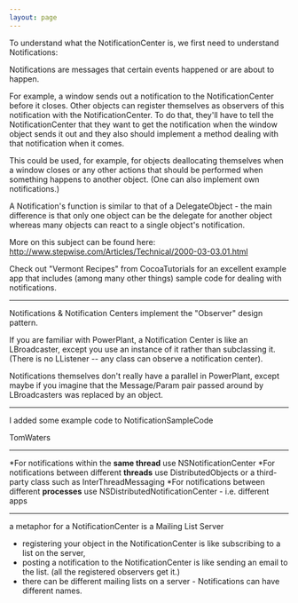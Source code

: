 ```yaml
---
layout: page
---
```




To understand what the NotificationCenter is, we first need to understand Notifications:

Notifications are messages that certain events happened or are about to happen.

For example, a window sends out a notification to the NotificationCenter before it closes. Other objects can register themselves as observers of this notification with the NotificationCenter. To do that, they'll have to tell the NotificationCenter that they want to get the notification when the window object sends it out and they also should implement a method dealing with that notification when it comes.

This could be used, for example, for objects deallocating themselves when a window closes or any other actions that should be performed when something happens to another object. (One can also implement own notifications.)

A Notification's function is similar to that of a DelegateObject - the main difference is that only one object can be the delegate for another object whereas many objects can react to a single object's notification.

More on this subject can be found here: http://www.stepwise.com/Articles/Technical/2000-03-03.01.html

Check out "Vermont Recipes" from CocoaTutorials for an excellent example app that includes (among many other things) sample code for dealing with notifications.

----

Notifications & Notification Centers implement the "Observer" design pattern.  

If you are familiar with PowerPlant, a Notification Center is like an LBroadcaster, except you use an instance of it rather than subclassing it.  (There is no LListener -- any class can observe a notification center).  

Notifications themselves don't really have a parallel in PowerPlant, except maybe if you imagine that the Message/Param pair passed around by LBroadcasters was replaced by an object.

----

I added some example code to NotificationSampleCode

TomWaters

----

*For notifications within the **same thread** use NSNotificationCenter
*For notifications between different **threads** use DistributedObjects or a third-party class such as InterThreadMessaging
*For notifications between different **processes** use NSDistributedNotificationCenter - i.e. different apps


----

a metaphor for a NotificationCenter is a Mailing List Server  
- registering your object in the NotificationCenter is like subscribing to a list on the server, 
- posting a notification to the NotificationCenter is like sending an email to the list.  (all the registered observers get it.)
- there can be different mailing lists on a server -  Notifications can have different names.
